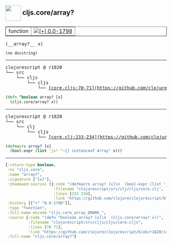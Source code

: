## <img width="48px" valign="middle" src="http://i.imgur.com/Hi20huC.png"> cljs.core/array?

 <table border="1">
<tr>
<td>function</td>
<td><a href="https://github.com/cljsinfo/api-refs/tree/0.0-1798"><img valign="middle" alt="[+] 0.0-1798" src="https://img.shields.io/badge/+-0.0--1798-lightgrey.svg"></a> </td>
</tr>
</table>

 <samp>
(__array?__ x)<br>
</samp>

```
(no docstring)
```

---

 <pre>
clojurescript @ r1820
└── src
    └── cljs
        └── cljs
            └── <ins>[core.cljs:70-71](https://github.com/clojure/clojurescript/blob/r1820/src/cljs/cljs/core.cljs#L70-L71)</ins>
</pre>

```clj
(defn ^boolean array? [x]
  (cljs.core/array? x))
```


---

 <pre>
clojurescript @ r1820
└── src
    └── clj
        └── cljs
            └── <ins>[core.clj:233-234](https://github.com/clojure/clojurescript/blob/r1820/src/clj/cljs/core.clj#L233-L234)</ins>
</pre>

```clj
(defmacro array? [x]
  (bool-expr (list 'js* "~{} instanceof Array" x)))
```

---

```clj
{:return-type boolean,
 :ns "cljs.core",
 :name "array?",
 :signature ["[x]"],
 :shadowed-sources ({:code "(defmacro array? [x]\n  (bool-expr (list 'js* \"~{} instanceof Array\" x)))",
                     :filename "clojurescript/src/clj/cljs/core.clj",
                     :lines [233 234],
                     :link "https://github.com/clojure/clojurescript/blob/r1820/src/clj/cljs/core.clj#L233-L234"}),
 :history [["+" "0.0-1798"]],
 :type "function",
 :full-name-encode "cljs.core_array_QMARK_",
 :source {:code "(defn ^boolean array? [x]\n  (cljs.core/array? x))",
          :filename "clojurescript/src/cljs/cljs/core.cljs",
          :lines [70 71],
          :link "https://github.com/clojure/clojurescript/blob/r1820/src/cljs/cljs/core.cljs#L70-L71"},
 :full-name "cljs.core/array?"}

```

